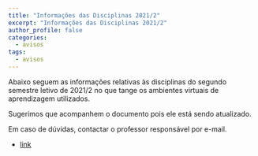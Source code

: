 ```yaml
---
title: "Informações das Disciplinas 2021/2" 
excerpt: "Informações das Disciplinas 2021/2"
author_profile: false
categories:
  - avisos
tags:
  - avisos
---
```



Abaixo seguem as informações relativas às disciplinas do segundo semestre letivo de 2021/2 no que tange os ambientes virtuais de aprendizagem utilizados.

Sugerimos que acompanhem o documento pois ele está sendo atualizado.

Em caso de dúvidas, contactar o professor responsável por e-mail. 

- [link](https://docs.google.com/spreadsheets/d/e/2PACX-1vT2crG8et2R_nlHxnWcCKaP5ok-wZUnv0WUrnD_69A2OG3dLeag1LxAeeA5THl17NBJAmJnvyOYirLy/pubhtml)